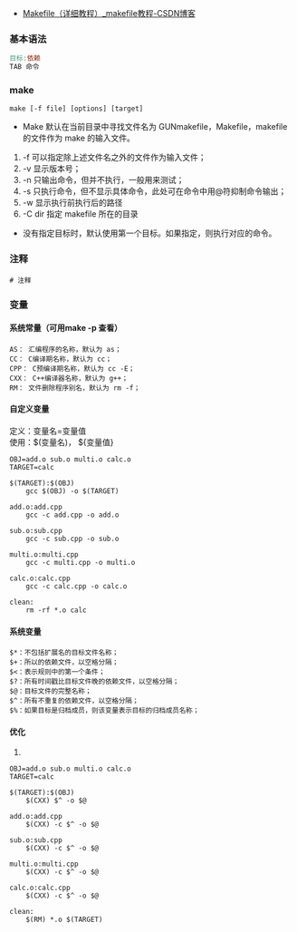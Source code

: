 - [Makefile（详细教程）_makefile教程-CSDN博客](https://blog.csdn.net/weixin_45604295/article/details/134283631?utm_medium=distribute.pc_relevant.none-task-blog-2~default~baidujs_utm_term~default-0-134283631-blog-123187908.235^v43^pc_blog_bottom_relevance_base8&spm=1001.2101.3001.4242.1&utm_relevant_index=3)
### 基本语法
~~~makefile
目标:依赖  
TAB 命令
~~~
### make
`make [-f file] [options] [target]`
- Make 默认在当前目录中寻找文件名为 GUNmakefile，Makefile，makefile 的文件作为 make 的输入文件。
1. -f 可以指定除上述文件名之外的文件作为输入文件；
2. -v 显示版本号；
3. -n 只输出命令，但并不执行，一般用来测试；
4. -s 只执行命令，但不显示具体命令，此处可在命令中用@符抑制命令输出；
5. -w 显示执行前执行后的路径
6. -C dir 指定 makefile 所在的目录
- 没有指定目标时，默认使用第一个目标。如果指定，则执行对应的命令。
### 注释
`# 注释`

### 变量
#### 系统常量（可用make -p 查看）
~~~
AS： 汇编程序的名称，默认为 as；  
CC： C编译期名称，默认为 cc；  
CPP： C预编译期名称，默认为 cc -E；  
CXX： C++编译器名称，默认为 g++；  
RM： 文件删除程序别名，默认为 rm -f；
~~~
#### 自定义变量
定义：变量名=变量值  
使用：$(变量名)， ${变量值}
~~~
OBJ=add.o sub.o multi.o calc.o
TARGET=calc

$(TARGET):$(OBJ)
	gcc $(OBJ) -o $(TARGET)

add.o:add.cpp
	gcc -c add.cpp -o add.o

sub.o:sub.cpp
	gcc -c sub.cpp -o sub.o

multi.o:multi.cpp
	gcc -c multi.cpp -o multi.o

calc.o:calc.cpp
	gcc -c calc.cpp -o calc.o

clean:
	rm -rf *.o calc
~~~
#### 系统变量
~~~
$*：不包括扩展名的目标文件名称；
$+：所以的依赖文件，以空格分隔；
$<：表示规则中的第一个条件；
$?：所有时间戳比目标文件晚的依赖文件，以空格分隔；
$@：目标文件的完整名称；
$^：所有不重复的依赖文件，以空格分隔；
$%：如果目标是归档成员，则该变量表示目标的归档成员名称；
~~~
#### 优化
1. 
~~~
OBJ=add.o sub.o multi.o calc.o
TARGET=calc

$(TARGET):$(OBJ)
	$(CXX) $^ -o $@
	
add.o:add.cpp
	$(CXX) -c $^ -o $@

sub.o:sub.cpp
	$(CXX) -c $^ -o $@

multi.o:multi.cpp
	$(CXX) -c $^ -o $@

calc.o:calc.cpp
	$(CXX) -c $^ -o $@

clean:
	$(RM) *.o $(TARGET)
~~~